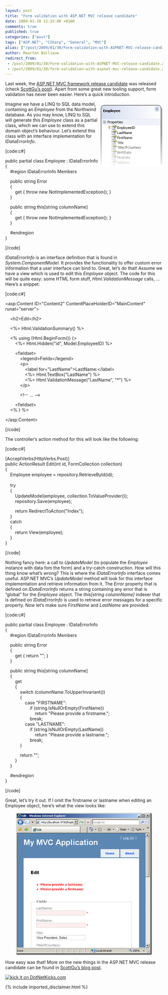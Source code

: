 ```yaml
---
layout: post
title: "Form validation with ASP.NET MVC release candidate"
date: 2009-01-30 12:25:00 +0100
comments: true
published: true
categories: ["post"]
tags: ["ASP.NET", "CSharp", "General", "MVC"]
alias: ["/post/2009/01/30/Form-validation-with-ASPNET-MVC-release-candidate.aspx", "/post/2009/01/30/form-validation-with-aspnet-mvc-release-candidate.aspx"]
author: Maarten Balliauw
redirect_from:
 - /post/2009/01/30/Form-validation-with-ASPNET-MVC-release-candidate.aspx
 - /post/2009/01/30/form-validation-with-aspnet-mvc-release-candidate.aspx
---
```

<p>
Last week, the <a href="http://go.microsoft.com/fwlink/?LinkID=141184&amp;clcid=0x409" target="_blank">ASP.NET MVC framework release candidate</a> was released (check <a href="http://weblogs.asp.net/scottgu/archive/2009/01/27/asp-net-mvc-1-0-release-candidate-now-available.aspx" target="_blank">ScottGu&rsquo;s post</a>). Apart from some great new tooling support, form validation has never been easier. Here&rsquo;s a quick introduction. 
</p>
<p>
<img style="display: inline; margin: 5px 0px 5px 5px; border-width: 0px" src="/images/WindowsLiveWriter/Formvalidationwit.NETMVCreleasecandidate_B5DF/image_998c0166-17e9-4114-b1c7-cc1bc0cae030.png" border="0" alt="Employee from Northwind database" title="Employee from Northwind database" width="201" height="203" align="right" /> Imagine we have a LINQ to SQL data model, containing an <em>Employee</em> from the Northwind database. As you may know, LINQ to SQL will generate this <em>Employee</em> class as a partial class, which we can use to extend this domain object&rsquo;s behaviour. Let&rsquo;s extend this class with an interface implementation for <em>IDataErrorInfo</em>. 
</p>
<p>
[code:c#] 
</p>
<p>
public partial class Employee : IDataErrorInfo <br />
{ <br />
&nbsp;&nbsp;&nbsp; #region IDataErrorInfo Members 
</p>
<p>
&nbsp;&nbsp;&nbsp; public string Error <br />
&nbsp;&nbsp;&nbsp; { <br />
&nbsp;&nbsp;&nbsp;&nbsp;&nbsp;&nbsp;&nbsp; get { throw new NotImplementedException(); } <br />
&nbsp;&nbsp;&nbsp; } 
</p>
<p>
&nbsp;&nbsp;&nbsp; public string this[string columnName] <br />
&nbsp;&nbsp;&nbsp; { <br />
&nbsp;&nbsp;&nbsp;&nbsp;&nbsp;&nbsp;&nbsp; get { throw new NotImplementedException(); } <br />
&nbsp;&nbsp;&nbsp; } 
</p>
<p>
&nbsp;&nbsp;&nbsp; #endregion <br />
} 
</p>
<p>
[/code] 
</p>
<p>
<em>IDataErrorInfo</em> is an interface definition that is found in <em>System.ComponentModel</em>. It provides the functionality to offer custom error information that a user interface can bind to. Great, let&rsquo;s do that! Assume we have a view which is used to edit this <em>Employee</em> object. The code for this will be quite easy: some HTML form stuff, <em>Html.ValidationMessage</em> calls, &hellip; Here&rsquo;s a snippet: 
</p>
<p>
[code:c#] 
</p>
<p>
&lt;asp:Content ID=&quot;Content2&quot; ContentPlaceHolderID=&quot;MainContent&quot; runat=&quot;server&quot;&gt; 
</p>
<p>
&nbsp;&nbsp;&nbsp; &lt;h2&gt;Edit&lt;/h2&gt; 
</p>
<p>
&nbsp;&nbsp;&nbsp; &lt;%= Html.ValidationSummary() %&gt; 
</p>
<p>
&nbsp;&nbsp;&nbsp; &lt;% using (Html.BeginForm()) {&gt; <br />
&nbsp;&nbsp;&nbsp;&nbsp;&nbsp;&nbsp;&nbsp; &lt;%= Html.Hidden(&quot;id&quot;, Model.EmployeeID) %&gt; 
</p>
<p>
&nbsp;&nbsp;&nbsp;&nbsp;&nbsp;&nbsp;&nbsp; &lt;fieldset&gt; <br />
&nbsp;&nbsp;&nbsp;&nbsp;&nbsp;&nbsp;&nbsp;&nbsp;&nbsp;&nbsp;&nbsp; &lt;legend&gt;Fields&lt;/legend&gt; <br />
&nbsp;&nbsp;&nbsp;&nbsp;&nbsp;&nbsp;&nbsp;&nbsp;&nbsp;&nbsp;&nbsp; &lt;p&gt; <br />
&nbsp;&nbsp;&nbsp;&nbsp;&nbsp;&nbsp;&nbsp;&nbsp;&nbsp;&nbsp;&nbsp;&nbsp;&nbsp;&nbsp;&nbsp; &lt;label for=&quot;LastName&quot;&gt;LastName:&lt;/label&gt; <br />
&nbsp;&nbsp;&nbsp;&nbsp;&nbsp;&nbsp;&nbsp;&nbsp;&nbsp;&nbsp;&nbsp;&nbsp;&nbsp;&nbsp;&nbsp; &lt;%= Html.TextBox(&quot;LastName&quot;) %&gt; <br />
&nbsp;&nbsp;&nbsp;&nbsp;&nbsp;&nbsp;&nbsp;&nbsp;&nbsp;&nbsp;&nbsp;&nbsp;&nbsp;&nbsp;&nbsp; &lt;%= Html.ValidationMessage(&quot;LastName&quot;, &quot;*&quot;) %&gt; <br />
&nbsp;&nbsp;&nbsp;&nbsp;&nbsp;&nbsp;&nbsp;&nbsp;&nbsp;&nbsp;&nbsp; &lt;/p&gt; 
</p>
<p>
&nbsp;&nbsp;&nbsp;&nbsp;&nbsp;&nbsp;&nbsp;&nbsp;&nbsp;&nbsp;&nbsp; &lt;!-- ... --&gt; 
</p>
<p>
&nbsp;&nbsp;&nbsp;&nbsp;&nbsp;&nbsp;&nbsp; &lt;fieldset&gt; <br />
&nbsp;&nbsp;&nbsp; &lt;% } %&gt; 
</p>
<p>
&lt;/asp:Content&gt; 
</p>
<p>
[/code] 
</p>
<p>
The controller&rsquo;s action method for this will look like the following: 
</p>
<p>
[code:c#] 
</p>
<p>
[AcceptVerbs(HttpVerbs.Post)] <br />
public ActionResult Edit(int id, FormCollection collection) <br />
{&nbsp;<br />
&nbsp;&nbsp;&nbsp; Employee employee = repository.RetrieveById(id); <br />
<br />
&nbsp;&nbsp;&nbsp; try <br />
&nbsp;&nbsp;&nbsp; {<br />
&nbsp;&nbsp;&nbsp;&nbsp;&nbsp;&nbsp;&nbsp; UpdateModel(employee, collection.ToValueProvider()); <br />
&nbsp;&nbsp;&nbsp;&nbsp;&nbsp;&nbsp;&nbsp; repository.Save(employee); 
</p>
<p>
&nbsp;&nbsp;&nbsp;&nbsp;&nbsp;&nbsp;&nbsp; return RedirectToAction(&quot;Index&quot;); <br />
&nbsp;&nbsp;&nbsp; } <br />
&nbsp;&nbsp;&nbsp; catch <br />
&nbsp;&nbsp;&nbsp; { <br />
&nbsp;&nbsp;&nbsp;&nbsp;&nbsp;&nbsp;&nbsp; return View(employee); <br />
&nbsp;&nbsp;&nbsp; } <br />
} 
</p>
<p>
[/code] 
</p>
<p>
Nothing fancy here: a call to <em>UpdateModel</em> (to populate the <em>Employee</em> instance with data fom the form) and a try-catch construction. How will this thing know what&rsquo;s wrong? This is where the <em>IDataErrorInfo</em> interface comes useful. ASP.NET MVC&rsquo;s <em>UpdateModel</em> method will look for this interface implementation and retrieve information from it. The <em>Error</em> property that is defined on <em>IDataErrorInfo</em> returns a string containing any error that is &ldquo;global&rdquo; for the <em>Employee</em> object. The <em>this[string columnName] </em>indexer that is defined on <em>IDataErrorInfo</em> is used to retrieve error messages for a specific property. Now let&rsquo;s make sure <em>FirstName</em> and <em>LastName</em> are provided: 
</p>
<p>
[code:c#] 
</p>
<p>
public partial class Employee : IDataErrorInfo <br />
{ <br />
&nbsp;&nbsp;&nbsp; #region IDataErrorInfo Members 
</p>
<p>
&nbsp;&nbsp;&nbsp; public string Error <br />
&nbsp;&nbsp;&nbsp; { <br />
&nbsp;&nbsp;&nbsp;&nbsp;&nbsp;&nbsp;&nbsp; get { return &quot;&quot;; } <br />
&nbsp;&nbsp;&nbsp; } 
</p>
<p>
&nbsp;&nbsp;&nbsp; public string this[string columnName] <br />
&nbsp;&nbsp;&nbsp; { <br />
&nbsp;&nbsp;&nbsp;&nbsp;&nbsp;&nbsp;&nbsp; get <br />
&nbsp;&nbsp;&nbsp;&nbsp;&nbsp;&nbsp;&nbsp; { <br />
&nbsp;&nbsp;&nbsp;&nbsp;&nbsp;&nbsp;&nbsp;&nbsp;&nbsp;&nbsp;&nbsp; switch (columnName.ToUpperInvariant()) <br />
&nbsp;&nbsp;&nbsp;&nbsp;&nbsp;&nbsp;&nbsp;&nbsp;&nbsp;&nbsp;&nbsp; { <br />
&nbsp;&nbsp;&nbsp;&nbsp;&nbsp;&nbsp;&nbsp;&nbsp;&nbsp;&nbsp;&nbsp;&nbsp;&nbsp;&nbsp;&nbsp; case &quot;FIRSTNAME&quot;: <br />
&nbsp;&nbsp;&nbsp;&nbsp;&nbsp;&nbsp;&nbsp;&nbsp;&nbsp;&nbsp;&nbsp;&nbsp;&nbsp;&nbsp;&nbsp;&nbsp;&nbsp;&nbsp;&nbsp; if (string.IsNullOrEmpty(FirstName)) <br />
&nbsp;&nbsp;&nbsp;&nbsp;&nbsp;&nbsp;&nbsp;&nbsp;&nbsp;&nbsp;&nbsp;&nbsp;&nbsp;&nbsp;&nbsp;&nbsp;&nbsp;&nbsp;&nbsp;&nbsp;&nbsp;&nbsp;&nbsp; return &quot;Please provide a firstname.&quot;; <br />
&nbsp;&nbsp;&nbsp;&nbsp;&nbsp;&nbsp;&nbsp;&nbsp;&nbsp;&nbsp;&nbsp;&nbsp;&nbsp;&nbsp;&nbsp;&nbsp;&nbsp;&nbsp;&nbsp; break; <br />
&nbsp;&nbsp;&nbsp;&nbsp;&nbsp;&nbsp;&nbsp;&nbsp;&nbsp;&nbsp;&nbsp;&nbsp;&nbsp;&nbsp;&nbsp; case &quot;LASTNAME&quot;: <br />
&nbsp;&nbsp;&nbsp;&nbsp;&nbsp;&nbsp;&nbsp;&nbsp;&nbsp;&nbsp;&nbsp;&nbsp;&nbsp;&nbsp;&nbsp;&nbsp;&nbsp;&nbsp;&nbsp; if (string.IsNullOrEmpty(LastName)) <br />
&nbsp;&nbsp;&nbsp;&nbsp;&nbsp;&nbsp;&nbsp;&nbsp;&nbsp;&nbsp;&nbsp;&nbsp;&nbsp;&nbsp;&nbsp;&nbsp;&nbsp;&nbsp;&nbsp;&nbsp;&nbsp;&nbsp;&nbsp; return &quot;Please provide a lastname.&quot;; <br />
&nbsp;&nbsp;&nbsp;&nbsp;&nbsp;&nbsp;&nbsp;&nbsp;&nbsp;&nbsp;&nbsp;&nbsp;&nbsp;&nbsp;&nbsp;&nbsp;&nbsp;&nbsp;&nbsp; break; <br />
&nbsp;&nbsp;&nbsp;&nbsp;&nbsp;&nbsp;&nbsp;&nbsp;&nbsp;&nbsp;&nbsp; } 
</p>
<p>
&nbsp;&nbsp;&nbsp;&nbsp;&nbsp;&nbsp;&nbsp;&nbsp;&nbsp;&nbsp;&nbsp; return &quot;&quot;; <br />
&nbsp;&nbsp;&nbsp;&nbsp;&nbsp;&nbsp;&nbsp; } <br />
&nbsp;&nbsp;&nbsp; } 
</p>
<p>
&nbsp;&nbsp;&nbsp; #endregion <br />
} 
</p>
<p>
[/code] 
</p>
<p>
Great, let&rsquo;s try it out. If I omit the firstname or lastname when editing an Employee object, here&rsquo;s what the view looks like: 
</p>
<p>
<img style="display: block; float: none; margin: 5px auto; border-width: 0px" src="/images/WindowsLiveWriter/Formvalidationwit.NETMVCreleasecandidate_B5DF/image_9b6dfbb4-a351-474f-a6bb-16b86c839560.png" border="0" alt="ASP.NET MVC form validation" title="ASP.NET MVC form validation" width="436" height="454" /> 
</p>
<p>
How easy was that! More on the new things in the ASP.NET MVC release candidate can be found in <a href="http://weblogs.asp.net/scottgu/archive/2009/01/27/asp-net-mvc-1-0-release-candidate-now-available.aspx" target="_blank">ScottGu&rsquo;s blog post</a>. 
</p>
<p>
<a href="http://www.dotnetkicks.com/kick/?url=/post/2009/01/30/Form-validation-with-ASPNET-MVC-release-candidate.aspx&amp;title=Form%20validation%20with%20ASP.NET%20MVC%20release%20candidate"><img src="http://www.dotnetkicks.com/Services/Images/KickItImageGenerator.ashx?url=/post/2009/01/30/Form-validation-with-ASPNET-MVC-release-candidate.aspx" border="0" alt="kick it on DotNetKicks.com" width="82" height="18" /> </a>
</p>


{% include imported_disclaimer.html %}

